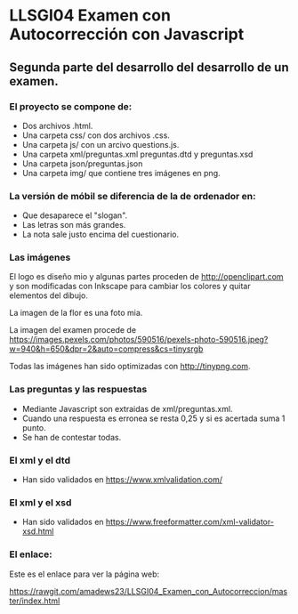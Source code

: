 # LLSGI04 Examen con Autocorrección con Javascript
## Segunda parte del desarrollo del desarrollo de un examen. 

### El proyecto se compone de:
* Dos archivos .html. 
* Una carpeta css/ con dos archivos .css.
* Una carpeta js/ con un arcivo questions.js. 
* Una carpeta xml/preguntas.xml preguntas.dtd y preguntas.xsd
* Una carpeta json/preguntas.json
* Una carpeta img/ que contiene tres imágenes en png.

### La versión de móbil se diferencia de la de ordenador en:
 * Que desaparece el "slogan".
 * Las letras son más grandes.
 * La nota sale justo encima del cuestionario.

### Las imágenes
El logo es diseño mio y algunas partes proceden de http://openclipart.com y son modificadas con Inkscape para cambiar los colores y quitar elementos del dibujo.

La imagen de la flor es una foto mia.

La imagen del examen procede de https://images.pexels.com/photos/590516/pexels-photo-590516.jpeg?w=940&h=650&dpr=2&auto=compress&cs=tinysrgb

Todas las imágenes han sido optimizadas con http://tinypng.com.  
 
### Las preguntas y las respuestas 
* Mediante Javascript son extraidas de xml/preguntas.xml.
* Cuando una respuesta es erronea se resta 0,25 y si es acertada suma 1 punto.
* Se han de contestar todas.

### El xml y el dtd 
* Han sido validados en https://www.xmlvalidation.com/

### El xml y el xsd 
* Han sido validados en https://www.freeformatter.com/xml-validator-xsd.html

### El enlace:
Este es el enlace para ver la página web:
  
  https://rawgit.com/amadews23/LLSGI04_Examen_con_Autocorreccion/master/index.html



